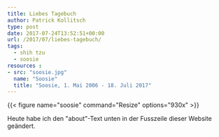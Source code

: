```yaml
---
title: Liebes Tagebuch
author: Patrick Kollitsch
type: post
date: 2017-07-24T13:52:51+00:00
url: /2017/07/liebes-tagebuch/
tags:
  - shih tzu
  - soosie
resources :
- src: "soosie.jpg"
  name: "Soosie"
  title: "Soosie, 1. Mai 2006 - 18. Juli 2017"
---
```


{{< figure name="soosie" command="Resize" options="930x" >}}

Heute habe ich den "about"-Text unten in der Fusszeile dieser Website geändert.
